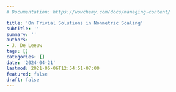 ```yaml
---
# Documentation: https://wowchemy.com/docs/managing-content/

title: 'On Trivial Solutions in Nonmetric Scaling'
subtitle: ''
summary: ''
authors:
- J. De Leeuw
tags: []
categories: []
date: '2024-04-21'
lastmod: 2021-06-06T12:54:51-07:00
featured: false
draft: false
---
```




